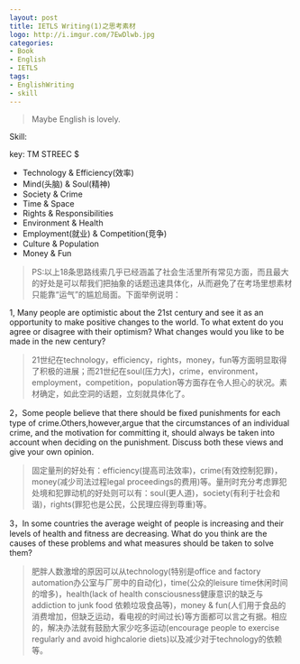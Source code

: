 ```yaml
---
layout: post
title: IETLS Writing(1)之思考素材
logo: http://i.imgur.com/7EwDlwb.jpg
categories:
- Book
- English
- IETLS
tags:
- EnglishWriting
- skill
---
```


> Maybe English is lovely.  

Skill:

key: TM STREEC $  

- Technology & Efficiency(效率)
- Mind(头脑) & Soul(精神)
- Society & Crime
- Time & Space
- Rights & Responsibilities
- Environment & Health
- Employment(就业) & Competition(竞争)
- Culture & Population
- Money & Fun  

> PS:以上18条思路线索几乎已经涵盖了社会生活里所有常见方面，而且最大的好处是可以帮我们把抽象的话题迅速具体化，从而避免了在考场里想素材只能靠“运气”的尴尬局面。下面举例说明：  


1, Many people are optimistic about the 21st century and see it as an opportunity to make positive changes to the world. To what extent do you agree or disagree with their optimism? What changes would you like to be made in the new century?  

> 21世纪在technology，efficiency，rights，money，fun等方面明显取得了积极的进展；而21世纪在soul(压力大)，crime，environment，employment，competition，population等方面存在令人担心的状况。素材确定，如此空洞的话题，立刻就具体化了。  

2，Some people believe that there should be fixed punishments for each type of crime.Others,however,argue that the circumstances of an individual crime, and the motivation for committing it, should always be taken into account when deciding on the punishment. Discuss both these views and give your own opinion.  

> 固定量刑的好处有：efficiency(提高司法效率)，crime(有效控制犯罪)， money(减少司法过程legal proceedings的费用)等。量刑时充分考虑罪犯处境和犯罪动机的好处则可以有：soul(更人道)，society(有利于社会和谐)，rights(罪犯也是公民，公民理应得到尊重)等。  

3，In some countries the average weight of people is increasing and their levels of health and fitness are decreasing. What do you think are the causes of these problems  and what measures should be taken to solve them?  

> 肥胖人数激增的原因可以从technology(特别是office and factory automation办公室与厂房中的自动化)，time(公众的leisure time休闲时间的增多)，health(lack of health consciousness健康意识的缺乏与addiction to junk food 依赖垃圾食品等)，money & fun(人们用于食品的消费增加，但缺乏运动，看电视的时间过长)等方面都可以言之有据。相应的，解决办法就有鼓励大家少吃多运动(encourage people to exercise regularly and avoid highcalorie diets)以及减少对于technology的依赖等。  

